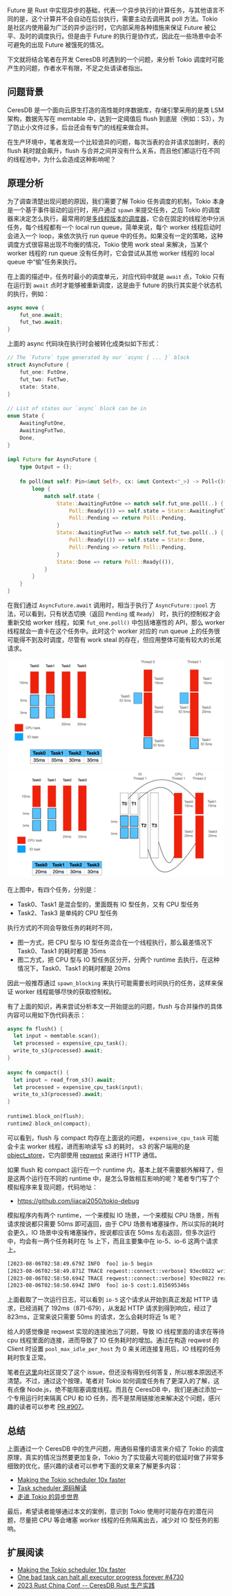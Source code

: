 Future 是 Rust 中实现异步的基础，代表一个异步执行的计算任务，与其他语言不同的是，这个计算并不会自动在后台执行，需要主动去调用其 poll 方法。Tokio 是社区内使用最为广泛的异步运行时，它内部采用各种措施来保证 Future 被公平、及时的调度执行。但是由于 Future 的执行是协作式，因此在一些场景中会不可避免的出现 Future 被饿死的情况。

下文就将结合笔者在开发 CeresDB 时遇到的一个问题，来分析 Tokio 调度时可能产生的问题，作者水平有限，不足之处请读者指出。

## 问题背景

CeresDB 是一个面向云原生打造的高性能时序数据库，存储引擎采用的是类 LSM 架构，数据先写在 memtable 中，达到一定阈值后 flush 到底层（例如：S3），为了防止小文件过多，后台还会有专门的线程来做合并。

在生产环境中，笔者发现一个比较诡异的问题，每次当表的合并请求加剧时，表的 flush 耗时就会飙升，flush 与合并之间并没有什么关系，而且他们都运行在不同的线程池中，为什么会造成这种影响呢？

## 原理分析

为了调查清楚出现问题的原因，我们需要了解 Tokio 任务调度的机制，Tokio 本身是一个基于事件驱动的运行时，用户通过 `spawn` 来提交任务，之后 Tokio 的调度器来决定怎么执行，最常用的是[多线程版本的调度器](https://docs.rs/tokio/latest/tokio/runtime/index.html#multi-thread-scheduler)，它会在固定的线程池中分派任务，每个线程都有一个 local run queue，简单来说，每个 worker 线程启动时会进入一个 loop，来依次执行 run queue 中的任务。如果没有一定的策略，这种调度方式很容易出现不均衡的情况，Tokio 使用 work steal 来解决，当某个 worker 线程的 run queue 没有任务时，它会尝试从其他 worker 线程的 local queue 中“偷”任务来执行。

在上面的描述中，任务时最小的调度单元，对应代码中就是 `await` 点，Tokio 只有在运行到 `await` 点时才能够被重新调度，这是由于 future 的执行其实是个状态机的执行，例如：

```rs
async move {
    fut_one.await;
    fut_two.await;
}
```

上面的 async 代码块在执行时会被转化成类似如下形式：

```rs
// The `Future` type generated by our `async { ... }` block
struct AsyncFuture {
    fut_one: FutOne,
    fut_two: FutTwo,
    state: State,
}

// List of states our `async` block can be in
enum State {
    AwaitingFutOne,
    AwaitingFutTwo,
    Done,
}

impl Future for AsyncFuture {
    type Output = ();

    fn poll(mut self: Pin<&mut Self>, cx: &mut Context<'_>) -> Poll<()> {
        loop {
            match self.state {
                State::AwaitingFutOne => match self.fut_one.poll(..) {
                    Poll::Ready(()) => self.state = State::AwaitingFutTwo,
                    Poll::Pending => return Poll::Pending,
                }
                State::AwaitingFutTwo => match self.fut_two.poll(..) {
                    Poll::Ready(()) => self.state = State::Done,
                    Poll::Pending => return Poll::Pending,
                }
                State::Done => return Poll::Ready(()),
            }
        }
    }
}
```

在我们通过 `AsyncFuture.await` 调用时，相当于执行了 `AsyncFuture::pool` 方法，可以看到，只有状态切换（返回 `Pending` 或 `Ready`） 时，执行的控制权才会重新交给 worker 线程，如果 `fut_one.poll()` 中包括堵塞性的 API，那么 worker 线程就会一直卡在这个任务中。此时这个 worker 对应的 run queue 上的任务很可能得不到及时调度，尽管有 work steal 的存在，但应用整体可能有较大的长尾请求。

![图 1](/static/issue-4/ceresdb-task1.png)
![图 2](/static/issue-4/ceresdb-task2.png)

在上图中，有四个任务，分别是：

- Task0、Task1 是混合型的，里面既有 IO 型任务，又有 CPU 型任务
- Task2、Task3 是单纯的 CPU 型任务

执行方式的不同会导致任务的耗时不同，

- 图一方式，把 CPU 型与 IO 型任务混合在一个线程执行，那么最差情况下 Task0、Task1 的耗时都是 35ms
- 图二方式，把 CPU 型与 IO 型任务区分开，分两个 runtime 去执行，在这种情况下，Task0、Task1 的耗时都是 20ms

因此一般推荐通过 `spawn_blocking` 来执行可能需要长时间执行的任务，这样来保证 worker 线程能够尽快的获取控制权。

有了上面的知识，再来尝试分析本文一开始提出的问题，flush 与合并操作的具体内容可以用如下伪代码表示：

```rs
async fn flush() {
  let input = memtable.scan();
  let processed = expensive_cpu_task();
  write_to_s3(processed).await;
}

async fn compact() {
  let input = read_from_s3().await;
  let processed = expensive_cpu_task(input);
  write_to_s3(processed).await;
}

runtime1.block_on(flush);
runtime2.block_on(compact);
```

可以看到，flush 与 compact 均存在上面说的问题， `expensive_cpu_task` 可能会卡主 worker 线程，进而影响读写 s3 的耗时， s3 的客户端用的是 [object_store](https://docs.rs/object_store/latest/object_store/)，它内部使用 [reqwest](https://docs.rs/reqwest/latest/reqwest/) 来进行 HTTP 通信。

如果 flush 和 compact 运行在一个 runtime 内，基本上就不需要额外解释了，但是这两个运行在不同的 runtime 中，是怎么导致相互影响的呢？笔者专门写了个模拟程序来复现问题，代码地址：

- https://github.com/jiacai2050/tokio-debug

模拟程序内有两个 runtime，一个来模拟 IO 场景，一个来模拟 CPU 场景，所有请求按说都只需要 50ms 即可返回，由于 CPU 场景有堵塞操作，所以实际的耗时会更久，IO 场景中没有堵塞操作，按说都应该在 50ms 左右返回，但多次运行中，均会有一两个任务耗时在 1s 上下，而且主要集中在 io-5、io-6 这两个请求上。

```bash
[2023-08-06T02:58:49.679Z INFO  foo] io-5 begin
[2023-08-06T02:58:49.871Z TRACE reqwest::connect::verbose] 93ec0822 write (vectored): b"GET /io-5 HTTP/1.1\r\naccept: */*\r\nhost: 127.0.0.1:8080\r\n\r\n"
[2023-08-06T02:58:50.694Z TRACE reqwest::connect::verbose] 93ec0822 read: b"HTTP/1.1 200 OK\r\nDate: Sun, 06 Aug 2023 02:58:49 GMT\r\nContent-Length: 14\r\nContent-Type: text/plain; charset=utf-8\r\n\r\nHello, \"/io-5\""
[2023-08-06T02:58:50.694Z INFO  foo] io-5 cost:1.015695346s
```

上面截取了一次运行日志，可以看到 `io-5` 这个请求从开始到真正发起 HTTP 请求，已经消耗了 192ms（871-679），从发起 HTTP 请求到得到响应，经过了 823ms，正常来说只需要 50ms 的请求，怎么会耗时将近 1s 呢？

给人的感觉像是 reqwest 实现的连接池出了问题，导致 IO 线程里面的请求在等待 cpu 线程里面的连接，进而导致了 IO 任务耗时的增加。通过在构造 reqwest 的 Client 时设置 `pool_max_idle_per_host` 为 0 来关闭连接复用后，IO 线程的任务耗时恢复正常。

笔者[在这里](https://github.com/seanmonstar/reqwest/discussions/1935)向社区提交了这个 issue，但还没有得到任何答复，所以根本原因还不清楚。不过，通过这个按理，笔者对 Tokio 如何调度任务有了更深入的了解，这有点像 Node.js，绝不能阻塞调度线程。而且在 CeresDB 中，我们是通过添加一个专用运行时来隔离 CPU 和 IO 任务，而不是禁用链接池来解决这个问题，感兴趣的读者可以参考 [PR #907](https://github.com/CeresDB/ceresdb/pull/907/files)。

## 总结

上面通过一个 CeresDB 中的生产问题，用通俗易懂的语言来介绍了 Tokio 的调度原理，真实的情况当然要更加复杂，Tokio 为了实现最大可能的低延时做了非常多细致的优化，感兴趣的读者可以参考下面的文章来了解更多内容：

- [Making the Tokio scheduler 10x faster](https://tokio.rs/blog/2019-10-scheduler)
- [Task scheduler 源码解读](https://tony612.github.io/tokio-internals/03_task_scheduler.html)
- [走进 Tokio 的异步世界](https://xie.infoq.cn/article/5694ce615d1095cf6e1a5d0ae)

最后，希望读者能够通过本文的案例，意识到 Tokio 使用时可能存在的潜在问题，尽量把 CPU 等会堵塞 worker 线程的任务隔离出去，减少对 IO 型任务的影响。

## 扩展阅读

- [Making the Tokio scheduler 10x faster](https://tokio.rs/blog/2019-10-scheduler)
- [One bad task can halt all executor progress forever #4730](https://github.com/tokio-rs/tokio/issues/4730)
- [2023 Rust China Conf -- CeresDB Rust 生产实践](https://github.com/CeresDB/community/blob/main/slides/20230617-Rust-China-Conf.pptx)

